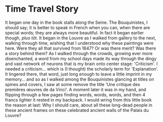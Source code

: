 # Time Travel Story

It began one day in the book stalls along the Seine. The Bouquinistes, I should say; it is better to speak in French
when you can, when there are special words; they are always more beautiful. In fact it began earlier though, *plus 
t&#244;t*. It began in the Louvre as I walked from gallery to the next, walking through time, wishing that I understood
why these paintings were here. Were they all that survived from 1647? Or was there merit? Was there a story behind them?
As I walked through the crowds, growing ever more disenchanted, a word from my school days made its way through 
the dingy and vast network of neurons that is my brain onto center stage: 'Criticism'. I needed a criticism... which is
(I thought) the scholarly term for 'Explanation'. It lingered there, that word, just long enough to leave a little 
imprint in my memory... and so as I walked among the Bouquinistes glancing at titles on spines and covers, I saw at 
some remove the title 'Une critique des premières œuvres de da Vinci'. A moment later it was in my hand, and flipping 
through a few pages finding words, words, words, and then 4 francs lighter it rested in my backpack. I would wring from this little 
book the reason at last: Why I should care, about all these long-dead people in these ancient frames on these celebrated
ancient walls of the Palais du Louvre? 

